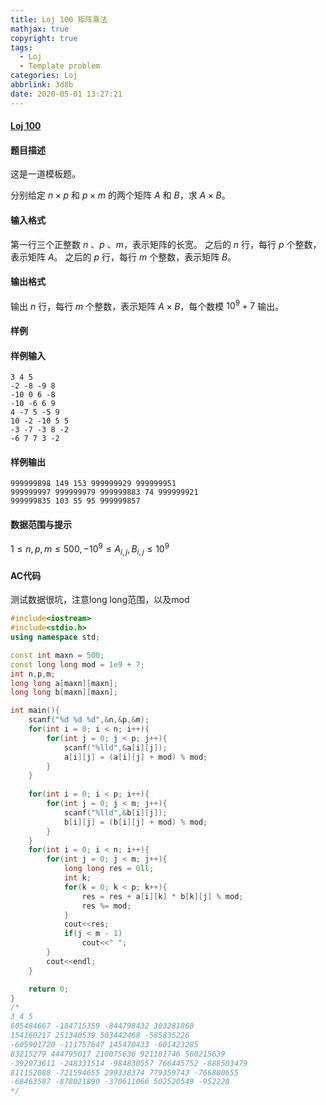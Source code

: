 ```yaml
---
title: Loj 100 矩阵乘法
mathjax: true
copyright: true
tags:
  - Loj
  - Template problem
categories: Loj
abbrlink: 3d8b
date: 2020-05-01 13:27:21
---
```


#### [Loj 100](https://loj.ac/problem/100)

#### 题目描述

这是一道模板题。

分别给定 $n \times p$ 和 $p \times m$ 的两个矩阵 $A$ 和 $B$，求 $A\times B$。

#### 输入格式

第一行三个正整数 $n$ 、$p$ 、$m$，表示矩阵的长宽。
之后的 $n$ 行，每行 $p$ 个整数，表示矩阵 $A$。
之后的 $p$ 行，每行 $m$ 个整数，表示矩阵 $B$。

#### 输出格式

输出 $n$ 行，每行 $m$ 个整数，表示矩阵 $A \times B$，每个数模 $10^9 +7$ 输出。

<!--more-->

#### 样例

#### 样例输入

```
3 4 5
-2 -8 -9 8
-10 0 6 -8
-10 -6 6 9
4 -7 5 -5 9
10 -2 -10 5 5
-3 -7 -3 8 -2
-6 7 7 3 -2
```

#### 样例输出

```
999999898 149 153 999999929 999999951
999999997 999999979 999999883 74 999999921
999999835 103 55 95 999999857
```

#### 数据范围与提示

$1 \leq n, p, m \leq 500, -10^9 \leq A_{i,j},B_{i,j} \leq 10^9$

#### AC代码

测试数据很坑，注意long long范围，以及mod

```c++
#include<iostream>
#include<stdio.h>
using namespace std;

const int maxn = 500;
const long long mod = 1e9 + 7;
int n,p,m;
long long a[maxn][maxn];
long long b[maxn][maxn];

int main(){
	scanf("%d %d %d",&n,&p,&m);
	for(int i = 0; i < n; i++){
		for(int j = 0; j < p; j++){
			scanf("%lld",&a[i][j]); 
			a[i][j] = (a[i][j] + mod) % mod;
		}
	} 
	
	for(int i = 0; i < p; i++){
		for(int j = 0; j < m; j++){
			scanf("%lld",&b[i][j]);
			b[i][j] = (b[i][j] + mod) % mod;
		}
	} 
	for(int i = 0; i < n; i++){
		for(int j = 0; j < m; j++){
			long long res = 0ll;
			int k;
			for(k = 0; k < p; k++){
				res = res + a[i][k] * b[k][j] % mod;
				res %= mod;
			}
			cout<<res;
			if(j < m - 1)
				cout<<" ";
		}
		cout<<endl;
	} 

	return 0;
}
/*
3 4 5
605484667 -184715359 -844798432 303281860
154160217 251340539 503442468 -585835226
-605901720 -111757647 145470433 -601423285
83215279 444795017 210075636 921181746 560215639
-392073611 -248331514 -984830557 766445752 -888503479
811152088 -721594655 299338374 779359743 -766800655
-68463587 -878021890 -370611066 502520549 -952228
*/
```

